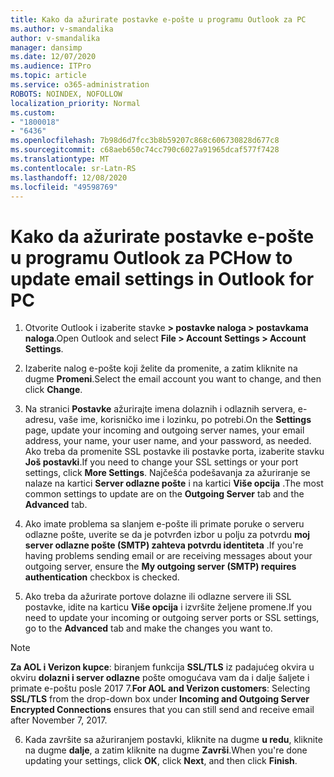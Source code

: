 ```yaml
---
title: Kako da ažurirate postavke e-pošte u programu Outlook za PC
ms.author: v-smandalika
author: v-smandalika
manager: dansimp
ms.date: 12/07/2020
ms.audience: ITPro
ms.topic: article
ms.service: o365-administration
ROBOTS: NOINDEX, NOFOLLOW
localization_priority: Normal
ms.custom:
- "1800018"
- "6436"
ms.openlocfilehash: 7b98d6d7fcc3b8b59207c868c606730828d677c8
ms.sourcegitcommit: c68aeb650c74cc790c6027a91965dcaf577f7428
ms.translationtype: MT
ms.contentlocale: sr-Latn-RS
ms.lasthandoff: 12/08/2020
ms.locfileid: "49598769"
---
```

# <a name="how-to-update-email-settings-in-outlook-for-pc"></a><span data-ttu-id="46392-102">Kako da ažurirate postavke e-pošte u programu Outlook za PC</span><span class="sxs-lookup"><span data-stu-id="46392-102">How to update email settings in Outlook for PC</span></span>

1. <span data-ttu-id="46392-103">Otvorite Outlook i izaberite stavke **> postavke naloga > postavkama naloga**.</span><span class="sxs-lookup"><span data-stu-id="46392-103">Open Outlook and select **File > Account Settings > Account Settings**.</span></span>

2. <span data-ttu-id="46392-104">Izaberite nalog e-pošte koji želite da promenite, a zatim kliknite na dugme **Promeni**.</span><span class="sxs-lookup"><span data-stu-id="46392-104">Select the email account you want to change, and then click **Change**.</span></span> 

3. <span data-ttu-id="46392-105">Na stranici **Postavke** ažurirajte imena dolaznih i odlaznih servera, e-adresu, vaše ime, korisničko ime i lozinku, po potrebi.</span><span class="sxs-lookup"><span data-stu-id="46392-105">On the **Settings** page, update your incoming and outgoing server names, your email address, your name, your user name, and your password, as needed.</span></span> <span data-ttu-id="46392-106">Ako treba da promenite SSL postavke ili postavke porta, izaberite stavku **Još postavki**.</span><span class="sxs-lookup"><span data-stu-id="46392-106">If you need to change your SSL settings or your port settings, click **More Settings**.</span></span> <span data-ttu-id="46392-107">Najčešća podešavanja za ažuriranje se nalaze na kartici **Server odlazne pošte** i na kartici **Više opcija** .</span><span class="sxs-lookup"><span data-stu-id="46392-107">The most common settings to update are on the **Outgoing Server** tab and the **Advanced** tab.</span></span>

4. <span data-ttu-id="46392-108">Ako imate problema sa slanjem e-pošte ili primate poruke o serveru odlazne pošte, uverite se da je potvrđen izbor u polju za potvrdu **moj server odlazne pošte (SMTP) zahteva potvrdu identiteta** .</span><span class="sxs-lookup"><span data-stu-id="46392-108">If you're having problems sending email or are receiving messages about your outgoing server, ensure the **My outgoing server (SMTP) requires authentication** checkbox is checked.</span></span>

5. <span data-ttu-id="46392-109">Ako treba da ažurirate portove dolazne ili odlazne servere ili SSL postavke, idite na karticu **Više opcija** i izvršite željene promene.</span><span class="sxs-lookup"><span data-stu-id="46392-109">If you need to update your incoming or outgoing server ports or SSL settings, go to the **Advanced** tab and make the changes you want to.</span></span>

> [!NOTE]
> <span data-ttu-id="46392-110">**Za AOL i Verizon kupce**: biranjem funkcija **SSL/TLS** iz padajućeg okvira u okviru **dolazni i server odlazne** pošte omogućava vam da i dalje šaljete i primate e-poštu posle 2017 7.</span><span class="sxs-lookup"><span data-stu-id="46392-110">**For AOL and Verizon customers**: Selecting **SSL/TLS** from the drop-down box under **Incoming and Outgoing Server Encrypted Connections** ensures that you can still send and receive email after November 7, 2017.</span></span>

6. <span data-ttu-id="46392-111">Kada završite sa ažuriranjem postavki, kliknite na dugme **u redu**, kliknite na dugme **dalje**, a zatim kliknite na dugme **Završi**.</span><span class="sxs-lookup"><span data-stu-id="46392-111">When you're done updating your settings, click **OK**, click **Next**, and then click **Finish**.</span></span>


